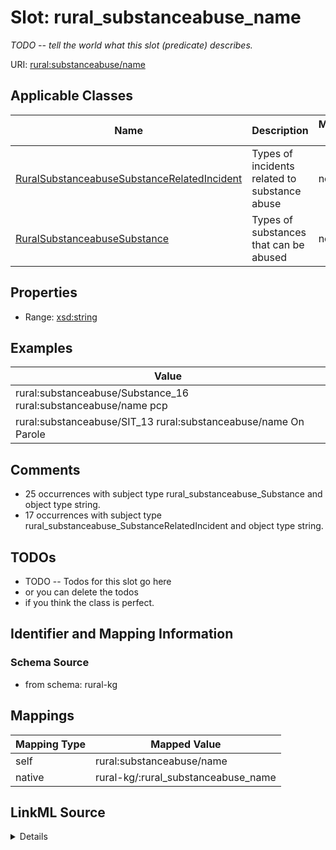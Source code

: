 

# Slot: rural_substanceabuse_name


_TODO -- tell the world what this slot (predicate) describes._





URI: [rural:substanceabuse/name](http://sail.ua.edu/ruralkg/substanceabuse/name)



<!-- no inheritance hierarchy -->





## Applicable Classes

| Name | Description | Modifies Slot |
| --- | --- | --- |
| [RuralSubstanceabuseSubstanceRelatedIncident](../classes/RuralSubstanceabuseSubstanceRelatedIncident.md) | Types of incidents related to substance abuse |  no  |
| [RuralSubstanceabuseSubstance](../classes/RuralSubstanceabuseSubstance.md) | Types of substances that can be abused |  no  |







## Properties

* Range: [xsd:string](http://www.w3.org/2001/XMLSchema#string)






## Examples

| Value |
| --- |
| rural:substanceabuse/Substance_16 rural:substanceabuse/name pcp |
| rural:substanceabuse/SIT_13 rural:substanceabuse/name On Parole |

## Comments

* 25 occurrences with subject type rural_substanceabuse_Substance and object type string.
* 17 occurrences with subject type rural_substanceabuse_SubstanceRelatedIncident and object type string.

## TODOs

* TODO -- Todos for this slot go here
* or you can delete the todos
* if you think the class is perfect.

## Identifier and Mapping Information







### Schema Source


* from schema: rural-kg




## Mappings

| Mapping Type | Mapped Value |
| ---  | ---  |
| self | rural:substanceabuse/name |
| native | rural-kg/:rural_substanceabuse_name |




## LinkML Source

<details>
```yaml
name: rural_substanceabuse_name
description: TODO -- tell the world what this slot (predicate) describes.
todos:
- TODO -- Todos for this slot go here
- or you can delete the todos
- if you think the class is perfect.
comments:
- 25 occurrences with subject type rural_substanceabuse_Substance and object type
  string.
- 17 occurrences with subject type rural_substanceabuse_SubstanceRelatedIncident and
  object type string.
examples:
- value: rural:substanceabuse/Substance_16 rural:substanceabuse/name pcp
- value: rural:substanceabuse/SIT_13 rural:substanceabuse/name On Parole
from_schema: rural-kg
rank: 1000
slot_uri: rural:substanceabuse/name
alias: rural_substanceabuse_name
domain_of:
- rural_substanceabuse_Substance
- rural_substanceabuse_SubstanceRelatedIncident
range: string

```
</details>